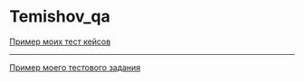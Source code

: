 # Temishov_qa
[Пример моих тест кейсов](https://docs.google.com/spreadsheets/d/1XrOU5eo3DCCM2fmivcOJOloKza9-3vA7Nx4dy2Ni9dU/edit#gid=306401338)

---

[Пример моего тестового задания](https://docs.google.com/spreadsheets/d/1G5Gal7pvY2L_J4sNT6CyElwj63QMzOGAQtta-uvaSHk/edit#gid=1926850794)
